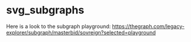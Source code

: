 # svg_subgraphs
Here is a look to the subgraph playground: https://thegraph.com/legacy-explorer/subgraph/masterbid/sovreign?selected=playground
